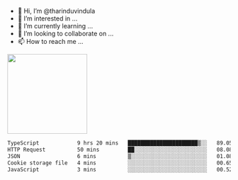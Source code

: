 - 👋 Hi, I’m @tharinduvindula
- 👀 I’m interested in ...
- 🌱 I’m currently learning ...
- 💞️ I’m looking to collaborate on ...
- 📫 How to reach me ...

<!---
tharinduvindula/tharinduvindula is a ✨ special ✨ repository because its `README.md` (this file) appears on your GitHub profile.
You can click the Preview link to take a look at your changes.
--->

<img height="180em" src="https://github-readme-stats.vercel.app/api?username=tharinduvindula&show_icons=true&hide_border=false&&count_private=true&include_all_commits=true" />


<!--START_SECTION:waka-->

```txt
TypeScript            9 hrs 20 mins   ██████████████████████▒░░   89.05 %
HTTP Request          50 mins         ██░░░░░░░░░░░░░░░░░░░░░░░   08.08 %
JSON                  6 mins          ▒░░░░░░░░░░░░░░░░░░░░░░░░   01.08 %
Cookie storage file   4 mins          ░░░░░░░░░░░░░░░░░░░░░░░░░   00.65 %
JavaScript            3 mins          ░░░░░░░░░░░░░░░░░░░░░░░░░   00.52 %
```

<!--END_SECTION:waka-->
